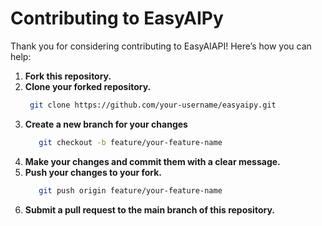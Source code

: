 # Contributing to EasyAIPy

Thank you for considering contributing to EasyAIAPI! Here’s how you can help:

1. **Fork this repository.**
2. **Clone your forked repository.**
   ```bash
    git clone https://github.com/your-username/easyaipy.git
    ```
3. **Create a new branch for your changes**
   ```bash
      git checkout -b feature/your-feature-name
    ```
4. **Make your changes and commit them with a clear message.**
5. **Push your changes to your fork.**
   ```bash
      git push origin feature/your-feature-name
    ```
6. **Submit a pull request to the main branch of this repository.**
